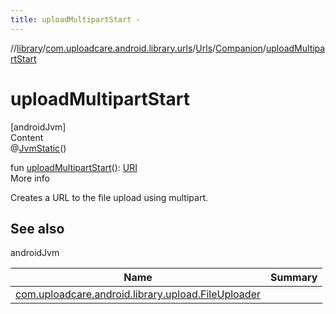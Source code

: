 ```yaml
---
title: uploadMultipartStart -
---
```

//[library](../../../index.md)/[com.uploadcare.android.library.urls](../../index.md)/[Urls](../index.md)/[Companion](index.md)/[uploadMultipartStart](upload-multipart-start.md)



# uploadMultipartStart  
[androidJvm]  
Content  
@[JvmStatic](https://kotlinlang.org/api/latest/jvm/stdlib/kotlin.jvm/-jvm-static/index.html)()  
  
fun [uploadMultipartStart](upload-multipart-start.md)(): [URI](https://developer.android.com/reference/kotlin/java/net/URI.html)  
More info  


Creates a URL to the file upload using multipart.



## See also  
  
androidJvm  
  
|  Name|  Summary| 
|---|---|
| <a name="com.uploadcare.android.library.urls/Urls.Companion/uploadMultipartStart/#/PointingToDeclaration/"></a>[com.uploadcare.android.library.upload.FileUploader](../../../com.uploadcare.android.library.upload/-file-uploader/index.md)| <a name="com.uploadcare.android.library.urls/Urls.Companion/uploadMultipartStart/#/PointingToDeclaration/"></a>
  
  



